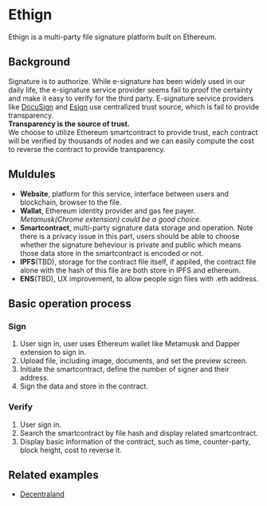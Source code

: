 # Ethign
Ethign is a multi-party file signature platform built on Ethereum.

## Background
Signature is to authorize. While e-signature has been widely used in our daily life, the e-signature service provider seems fail to proof the certainty and make it easy to verify for the third party. E-signature service providers like [DocuSign](https://www.docusign.net/) and [Esign](https://www.esign.cn/) use centralized trust source, which is fail to provide transparency. <br />
**Transparency is the source of trust.**<br />
We choose to utilize Ethereum smartcontract to provide trust, each contract will be verified by thousands of nodes and we can easily compute the cost to reverse the contract to provide transparency.<br />

## Muldules
* **Website**, platform for this service, interface between users and blockchain, browser to the file.
* **Wallat**, Ethereum identity provider and gas fee payer. *Metamusk(Chrome extension) could be a good choice.*
* **Smartcontract**, multi-party signature data storage and operation. Note there is a privacy issue in this part, users should be able to choose whether the signature beheviour is private and public which means those data store in the smartcontract is encoded or not.  
* **IPFS**(TBD), storage for the contract file itself, if appiled, the contract file alone with the hash of this file are both store in IPFS  and ethereum.
* **ENS**(TBD), UX improvement, to allow people sign files with .eth address.

## Basic operation process
### Sign
1. User sign in, user uses Ethereum wallet like Metamusk and Dapper extension to sign in.
2. Upload file, including image, documents, and set the preview screen.
3. Initiate the smartcontract, define the number of signer and their address.
4. Sign the data and store in the contract.
### Verify
1. User sign in.
2. Search the smartcontract by file hash and display related smartcontract. 
3. Display basic information of the contract, such as time, counter-party, block height, cost to reverse it.

## Related examples
* [Decentraland](https://decentraland.org/)
